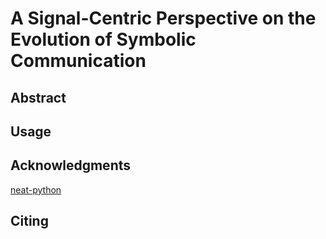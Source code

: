 # A Signal-Centric Perspective on the Evolution of Symbolic Communication

## Abstract

## Usage

## Acknowledgments
[neat-python](https://github.com/CodeReclaimers/neat-python)

## Citing
